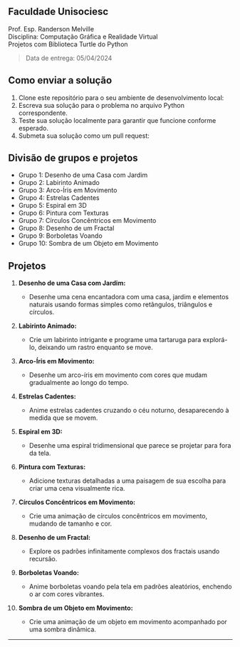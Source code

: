 ## Faculdade Unisociesc
Prof. Esp. Randerson Melville <br/>
Disciplina: Computação Gráfica e Realidade Virtual <br/>
Projetos com Biblioteca Turtle do Python <br/>
> Data de entrega: 05/04/2024

## Como enviar a solução

1. Clone este repositório para o seu ambiente de desenvolvimento local:
2. Escreva sua solução para o problema no arquivo Python correspondente.
4. Teste sua solução localmente para garantir que funcione conforme esperado.
5. Submeta sua solução como um pull request:

## Divisão de grupos e projetos

+ Grupo 1: Desenho de uma Casa com Jardim
+ Grupo 2: Labirinto Animado
+ Grupo 3: Arco-Íris em Movimento
+ Grupo 4: Estrelas Cadentes
+ Grupo 5: Espiral em 3D
+ Grupo 6: Pintura com Texturas
+ Grupo 7: Círculos Concêntricos em Movimento
+ Grupo 8: Desenho de um Fractal
+ Grupo 9: Borboletas Voando
+ Grupo 10: Sombra de um Objeto em Movimento

## Projetos


1. **Desenho de uma Casa com Jardim:**
   - Desenhe uma cena encantadora com uma casa, jardim e elementos naturais usando formas simples como retângulos, triângulos e círculos.

2. **Labirinto Animado:**
   - Crie um labirinto intrigante e programe uma tartaruga para explorá-lo, deixando um rastro enquanto se move.

3. **Arco-Íris em Movimento:**
   - Desenhe um arco-íris em movimento com cores que mudam gradualmente ao longo do tempo.

4. **Estrelas Cadentes:**
   - Anime estrelas cadentes cruzando o céu noturno, desaparecendo à medida que se movem.

5. **Espiral em 3D:**
   - Desenhe uma espiral tridimensional que parece se projetar para fora da tela.

6. **Pintura com Texturas:**
   - Adicione texturas detalhadas a uma paisagem de sua escolha para criar uma cena visualmente rica.

7. **Círculos Concêntricos em Movimento:**
   - Crie uma animação de círculos concêntricos em movimento, mudando de tamanho e cor.

8. **Desenho de um Fractal:**
   - Explore os padrões infinitamente complexos dos fractais usando recursão.

9. **Borboletas Voando:**
   - Anime borboletas voando pela tela em padrões aleatórios, enchendo o ar com cores vibrantes.

10. **Sombra de um Objeto em Movimento:**
    - Crie uma animação de um objeto em movimento acompanhado por uma sombra dinâmica.
---
